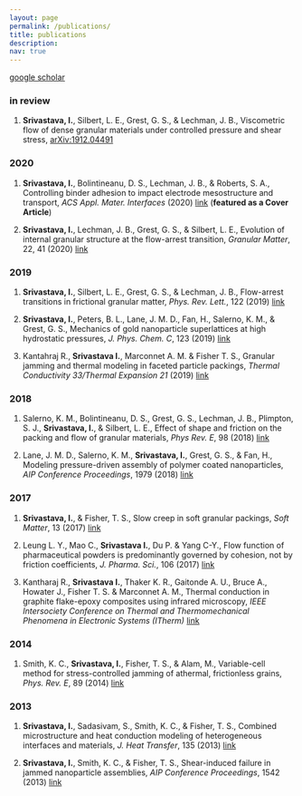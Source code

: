 ```yaml
---
layout: page
permalink: /publications/
title: publications
description: 
nav: true
---
```


[google scholar](https://scholar.google.com/citations?user=xMoHbtIAAAAJ)

### in review

1. **Srivastava, I.**, Silbert, L. E., Grest, G. S., & Lechman, J. B., Viscometric flow of dense granular materials under controlled pressure and shear stress, [arXiv:1912.04491](https://arxiv.org/abs/1912.04491)

### 2020

1. **Srivastava, I.**, Bolintineanu, D. S., Lechman, J. B., & Roberts, S. A., Controlling binder adhesion to impact electrode mesostructure and transport, *ACS Appl. Mater. Interfaces* (2020) [link](https://pubs.acs.org/doi/10.1021/acsami.0c08251) (**featured as a Cover Article**)

2. **Srivastava, I.**, Lechman, J. B., Grest, G. S., & Silbert, L. E., Evolution of internal granular structure at the flow-arrest transition, *Granular Matter*, 22, 41 (2020) [link](https://link.springer.com/article/10.1007/s10035-020-1003-6)

### 2019

1. **Srivastava, I.**, Silbert, L. E., Grest, G. S., & Lechman, J. B., Flow-arrest transitions in frictional granular matter, *Phys. Rev. Lett.*, 122 (2019) [link](https://journals.aps.org/prl/abstract/10.1103/PhysRevLett.122.048003)

2. **Srivastava, I.**, Peters, B. L., Lane, J. M. D., Fan, H., Salerno, K. M., & Grest, G. S., Mechanics of gold nanoparticle superlattices at high hydrostatic pressures, *J. Phys. Chem. C*, 123 (2019) [link](https://pubs.acs.org/doi/abs/10.1021/acs.jpcc.9b02438)

3. Kantahraj R., **Srivastava I.**, Marconnet A. M. & Fisher T. S., Granular jamming and thermal modeling in faceted particle packings, *Thermal Conductivity 33/Thermal Expansion 21* (2019) [link](http://www.dpi-proceedings.com/index.php/tc33-te21/article/view/30341)


### 2018

1. Salerno, K. M., Bolintineanu, D. S., Grest, G. S., Lechman, J. B., Plimpton, S. J., **Srivastava, I.**, & Silbert, L. E., Effect of shape and friction on the packing and flow of granular materials, *Phys Rev. E*, 98 (2018) [link](https://journals.aps.org/pre/abstract/10.1103/PhysRevE.98.050901)

2. Lane, J. M. D., Salerno, K. M., **Srivastava, I.**, Grest, G. S., & Fan, H., Modeling pressure-driven assembly of polymer coated nanoparticles, *AIP Conference Proceedings*, 1979 (2018) [link](https://aip.scitation.org/doi/abs/10.1063/1.5044864)

### 2017

1. **Srivastava, I.**, & Fisher, T. S., Slow creep in soft granular packings, *Soft Matter*, 13 (2017) [link](https://doi.org/10.1039/C7SM00237H)

2. Leung L. Y., Mao C., **Srivastava I.**, Du P. & Yang C-Y., Flow function of pharmaceutical powders is predominantly governed by cohesion, not by friction coefficients, *J. Pharma. Sci.*, 106 (2017) [link](https://www.sciencedirect.com/science/article/abs/pii/S0022354917302447)

3. Kantharaj R., **Srivastava I.**, Thaker K. R., Gaitonde A. U., Bruce A., Howater J., Fisher T. S. & Marconnet A. M., Thermal conduction in graphite flake-epoxy composites using infrared microscopy, *IEEE Intersociety Conference on Thermal and Thermomechanical Phenomena in Electronic Systems (ITherm)* [link](https://ieeexplore.ieee.org/abstract/document/8023960/)

### 2014

1. Smith, K. C., **Srivastava, I.**, Fisher, T. S., & Alam, M., Variable-cell method for stress-controlled jamming of athermal, frictionless grains, *Phys. Rev. E*, 89 (2014) [link](https://journals.aps.org/pre/abstract/10.1103/PhysRevE.89.042203)

### 2013

1. **Srivastava, I.**, Sadasivam, S., Smith, K. C., & Fisher, T. S., Combined microstructure and heat conduction modeling of heterogeneous interfaces and materials, *J. Heat Transfer*, 135 (2013) [link](https://asmedigitalcollection.asme.org/heattransfer/article-abstract/135/6/061603/367161)

2. **Srivastava, I.**, Smith, K. C., & Fisher, T. S., Shear-induced failure in jammed nanoparticle assemblies, *AIP Conference Proceedings*, 1542 (2013) [link](https://aip.scitation.org/doi/abs/10.1063/1.4811873)


